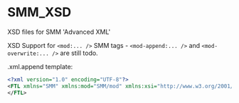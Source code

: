 # SMM_XSD
XSD files for SMM 'Advanced XML'

XSD Support for `<mod:... />` SMM tags - `<mod-append:... />` and `<mod-overwrite:... />` are still todo.


.xml.append template:
```xml
<?xml version="1.0" encoding="UTF-8"?>
<FTL xmlns="SMM" xmlns:mod="SMM/mod" xmlns:xsi="http://www.w3.org/2001/XMLSchema-instance" xsi:schemaLocation="SMM https://raw.githubusercontent.com/met4000/SMM_XSD/master/SMM.xsd">
</FTL>
```
